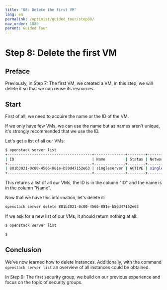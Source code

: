 ```yaml
---
title: "08: Delete the first VM"
lang: en
permalink: /optimist/guided_tour/step08/
nav_order: 1080
parent: Guided Tour
---
```


Step 8: Delete the first VM
===========================

Preface
-------

Previously, in Step 7: The first VM, we created a VM, in this step, we will delete it so that we can reuse its resources.

Start
-----

First of all, we need to acquire the name or the ID of the VM.

If we only have few VMs, we can use the name but as names aren't unique, it's
strongly recommended that we use the ID.

Let's get a list of all our VMs:

```bash
$ openstack server list
+--------------------------------------+--------------+--------+---------------------------------------------------+------------------------------------+
| ID                                   | Name         | Status | Networks                                          | Image Name                         |
+--------------------------------------+--------------+--------+---------------------------------------------------+------------------------------------+
| 801b3021-0c00-4566-881e-b50d47152e63 | singleserver | ACTIVE | single_internal_network=10.0.0.12, 185.116.245.39 | Ubuntu 16.04 Xenial Xerus - Latest |
+--------------------------------------+--------------+--------+---------------------------------------------------+------------------------------------+
```

This returns a list of all our VMs, the ID is in the column "ID" and the name is in the column "Name".

Now that we have this information, let's delete it:

```bash
openstack server delete 801b3021-0c00-4566-881e-b50d47152e63
```

If we ask for a new list of our VMs, it should return nothing at all:

```bash
$ openstack server list

$
```

Conclusion
----------

We've now learned how to delete Instances. Additionally, with the command `openstack server list` an overview of all instances could be obtained.

In Step 9: The first security group, we build on our previous experience and focus on the topic of security groups.
